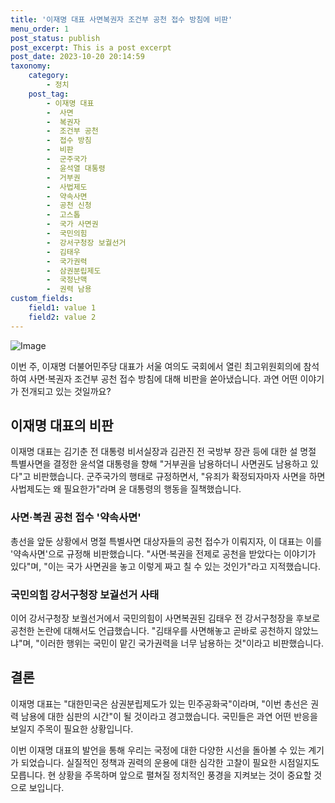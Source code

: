 ```yaml
---
title: '이재명 대표 사면복권자 조건부 공천 접수 방침에 비판'
menu_order: 1
post_status: publish
post_excerpt: This is a post excerpt
post_date: 2023-10-20 20:14:59
taxonomy:
    category:
        - 정치
    post_tag:
        - 이재명 대표
        -  사면
        -  복권자
        -  조건부 공천
        -  접수 방침
        -  비판
        -  군주국가
        -  윤석열 대통령
        -  거부권
        -  사법제도
        -  약속사면
        -  공천 신청
        -  고스톱
        -  국가 사면권
        -  국민의힘
        -  강서구청장 보궐선거
        -  김태우
        -  국가권력
        -  삼권분립제도
        -  국정난맥
        -  권력 남용
custom_fields:
    field1: value 1
    field2: value 2
---
```


![Image](https://imgnews.pstatic.net/image/119/2024/02/07/0002797681_001_20240207113503552.jpeg?type=w647)


이번 주, 이재명 더불어민주당 대표가 서울 여의도 국회에서 열린 최고위원회의에 참석하여 사면·복권자 조건부 공천 접수 방침에 대해 비판을 쏟아냈습니다. 과연 어떤 이야기가 전개되고 있는 것일까요?

## 이재명 대표의 비판

이재명 대표는 김기춘 전 대통령 비서실장과 김관진 전 국방부 장관 등에 대한 설 명절 특별사면을 결정한 윤석열 대통령을 향해 "거부권을 남용하더니 사면권도 남용하고 있다"고 비판했습니다. 군주국가의 행태로 규정하면서, "유죄가 확정되자마자 사면을 하면 사법제도는 왜 필요한가"라며 윤 대통령의 행동을 질책했습니다.

### 사면·복권 공천 접수 '약속사면'

총선을 앞둔 상황에서 명절 특별사면 대상자들의 공천 접수가 이뤄지자, 이 대표는 이를 '약속사면'으로 규정해 비판했습니다. "사면·복권을 전제로 공천을 받았다는 이야기가 있다"며, "이는 국가 사면권을 놓고 이렇게 짜고 칠 수 있는 것인가"라고 지적했습니다.

### 국민의힘 강서구청장 보궐선거 사태

이어 강서구청장 보궐선거에서 국민의힘이 사면복권된 김태우 전 강서구청장을 후보로 공천한 논란에 대해서도 언급했습니다. "김태우를 사면해놓고 곧바로 공천하지 않았느냐"며, "이러한 행위는 국민이 맡긴 국가권력을 너무 남용하는 것"이라고 비판했습니다.

## 결론

이재명 대표는 "대한민국은 삼권분립제도가 있는 민주공화국"이라며, "이번 총선은 권력 남용에 대한 심판의 시간"이 될 것이라고 경고했습니다. 국민들은 과연 어떤 반응을 보일지 주목이 필요한 상황입니다.

이번 이재명 대표의 발언을 통해 우리는 국정에 대한 다양한 시선을 돌아볼 수 있는 계기가 되었습니다. 실질적인 정책과 권력의 운용에 대한 심각한 고찰이 필요한 시점일지도 모릅니다. 현 상황을 주목하며 앞으로 펼쳐질 정치적인 풍경을 지켜보는 것이 중요할 것으로 보입니다.
